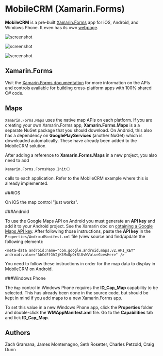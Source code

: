 MobileCRM (Xamarin.Forms)
=========

**MobileCRM** is a pre-built [Xamarin.Forms](http://xamarin.com/forms) app for iOS, Android, and Windows Phone. It even has its own [webpage](http://xamarin.com/prebuilt/crm).

![screenshot](https://raw.githubusercontent.com/xamarin/xamarin-forms-samples/master/MobileCRM/Screenshots/MobileCRM-iOS-sml.png "iOS")

![screenshot](https://raw.githubusercontent.com/xamarin/xamarin-forms-samples/master/MobileCRM/Screenshots/MobileCRM-Android-sml.png "Android")

![screenshot](https://raw.githubusercontent.com/xamarin/xamarin-forms-samples/master/MobileCRM/Screenshots/MobileCRM-WinPhone-sml.png "Windows Phone")


Xamarin.Forms
-------------

Visit the [Xamarin.Forms documentation](http://developer.xamarin.com/guides/cross-platform/xamarin-forms/) for more information on the APIs and controls available for building cross-platform apps with 100% shared C# code.

Maps
----

`Xamarin.Forms.Maps` uses the native map APIs on each platform. If you are creating your own Xamarin.Forms app, **Xamarin.Forms.Maps** is a a separate NuGet package that you should download. On Android, this also has a dependency on **GooglePlayServices** (another NuGet) which is downloaded automatically. These have already been added to the MobileCRM solution.

After adding a reference to **Xamarin.Forms.Maps** in a new project, you also need to add 

    Xamarin.Forms.FormsMaps.Init()
    
calls to each application. Refer to the MobileCRM example where this is already implemented.


###iOS

On iOS the map control "just works".


###Android

To use the Google Maps API on Android you must generate an **API key** and add it to your Android project. See the Xamarin doc on [obtaining a Google Maps API key](http://developer.xamarin.com/guides/android/platform_features/maps_and_location/maps/obtaining_a_google_maps_api_key/). After following those instructions, paste the **API key** in the `Properties/AndroidManifest.xml` file (view source and find/update the following element):

    <meta-data android:name="com.google.android.maps.v2.API_KEY" android:value="AbCdEfGhIjKlMnOpQrStUvWValueGoesHere" />

You need to follow these instructions in order for the map data to display in MobileCRM on Android.

###Windows Phone

The `Map` control in Windows Phone requires the **ID_Cap_Map** capability to be selected. This has already been done in the source code, but should be kept in mind if you add maps to a new Xamarin.Forms app.

To set this value in a new Windows Phone app, click the **Properties** folder and double-click the **WMAppManifest.xml** file. Go to the **Capabilities** tab and tick **ID_Cap_Map**.


Authors
-------

Zach Gramana, James Montemagno, Seth Rosetter, Charles Petzold, Craig Dunn
